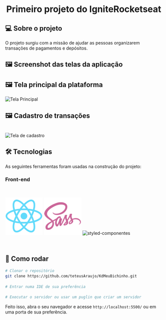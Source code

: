 <h1 align="center">
Primeiro projeto do IgniteRocketseat
</h1>

## 💻 Sobre o projeto

O projeto surgiu com a missão de ajudar as pessoas organizarem transações de pagamentos e depósitos.


## 🖼 Screenshot das telas da aplicação

## 🖼 Tela principal da plataforma

 <img src="./images/TelaPrincipal.png" alt="Tela Principal">

## 🖼 Cadastro de transações

<br>
<img src="./images/Cadastro.png" alt="Tela de cadastro">
<br>

## 🛠 Tecnologias

As seguintes ferramentas foram usadas na construção do projeto:

### **Front-end**

<br>
<p display="inline">
  <a>
   <img
      src="https://raw.githubusercontent.com/devicons/devicon/master/icons/react/react-original.svg"
      alt="react"
      width="120"
      height="120"
    />
  </a>
 
  <a>
    <img
      src="https://raw.githubusercontent.com/devicons/devicon/master/icons/sass/sass-original.svg"
      alt="sass"
      width="120"
      height="120"
    />
  </a>

  <a>
    <img
      src="https://githubusercontent.com/devicons/devicon/master/styled-icons/syled-icons.svg"
      alt="styled-componentes"
      width="120"
      height="120"
    />
  </a>
   
</p>

<br>

## 👷 Como rodar

```bash
# Clonar o repositório
git clone https://github.com/teteusAraujo/KdMeuBichinho.git

# Entrar numa IDE de sua preferência 

# Executar o servidor ou usar um puglin que criar um servidor

```

Feito isso, abra o seu navegador e acesse `http://localhost:5500/`
ou em uma porta de sua preferência.

